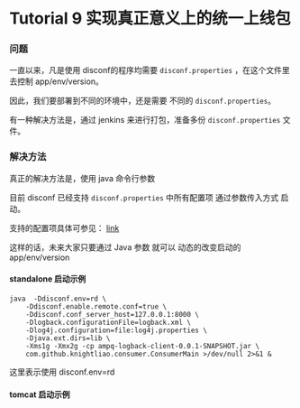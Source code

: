 Tutorial 9 实现真正意义上的统一上线包 
=======

### 问题

一直以来，凡是使用 disconf的程序均需要 `disconf.properties` ，在这个文件里去控制 app/env/version。

因此，我们要部署到不同的环境中，还是需要 不同的 `disconf.properties`。

有一种解决方法是，通过 jenkins 来进行打包，准备多份 `disconf.properties` 文件。

### 解决方法

真正的解决方法是，使用 java 命令行参数

目前 disconf 已经支持 `disconf.properties` 中所有配置项 通过参数传入方式 启动。

支持的配置项具体可参见： [link](../../config/src/client-config.html)

这样的话，未来大家只要通过 Java 参数 就可以 动态的改变启动的 app/env/version

#### standalone 启动示例

    java  -Ddisconf.env=rd \
        -Ddisconf.enable.remote.conf=true \
        -Ddisconf.conf_server_host=127.0.0.1:8000 \
        -Dlogback.configurationFile=logback.xml \
        -Dlog4j.configuration=file:log4j.properties \
        -Djava.ext.dirs=lib \
        -Xms1g -Xmx2g -cp ampq-logback-client-0.0.1-SNAPSHOT.jar \
        com.github.knightliao.consumer.ConsumerMain >/dev/null 2>&1 &
        
这里表示使用 disconf.env=rd 

#### tomcat 启动示例